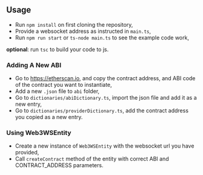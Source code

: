 ## Usage

* Run `npm install` on first cloning the repository,
* Provide a websocket address as instructed in `main.ts`,
* Run `npm run start` or `ts-node main.ts` to see the example code work,

**optional**: run `tsc` to build your code to js. 

### Adding A New ABI

* Go to https://etherscan.io, and copy the contract address, and ABI code of the contract you want to instantiate,
* Add a new `.json` file to `abi` folder,
* Go to `dictionaries/abiDictionary.ts`, import the json file and add it as a new entry,
* Go to `dictionaries/providerDictionary.ts`, add the contract address you copied as a new entry.

### Using Web3WSEntity
* Create a new instance of `Web3WSEntity` with the websocket url you have provided,
* Call `createContract` method of the entity with correct ABI and CONTRACT_ADDRESS parameters.

